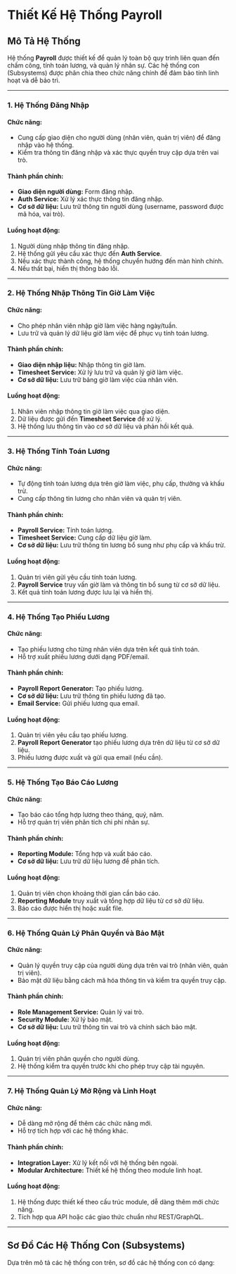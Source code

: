 # Thiết Kế Hệ Thống Payroll 
## Mô Tả Hệ Thống

Hệ thống **Payroll** được thiết kế để quản lý toàn bộ quy trình liên quan đến chấm công, tính toán lương, và quản lý nhân sự. Các hệ thống con (Subsystems) được phân chia theo chức năng chính để đảm bảo tính linh hoạt và dễ bảo trì.

---

### **1. Hệ Thống Đăng Nhập**

#### **Chức năng:**
- Cung cấp giao diện cho người dùng (nhân viên, quản trị viên) để đăng nhập vào hệ thống.
- Kiểm tra thông tin đăng nhập và xác thực quyền truy cập dựa trên vai trò.

#### **Thành phần chính:**
- **Giao diện người dùng:** Form đăng nhập.
- **Auth Service:** Xử lý xác thực thông tin đăng nhập.
- **Cơ sở dữ liệu:** Lưu trữ thông tin người dùng (username, password được mã hóa, vai trò).

#### **Luồng hoạt động:**
1. Người dùng nhập thông tin đăng nhập.
2. Hệ thống gửi yêu cầu xác thực đến **Auth Service**.
3. Nếu xác thực thành công, hệ thống chuyển hướng đến màn hình chính.
4. Nếu thất bại, hiển thị thông báo lỗi.

---

### **2. Hệ Thống Nhập Thông Tin Giờ Làm Việc**

#### **Chức năng:**
- Cho phép nhân viên nhập giờ làm việc hàng ngày/tuần.
- Lưu trữ và quản lý dữ liệu giờ làm việc để phục vụ tính toán lương.

#### **Thành phần chính:**
- **Giao diện nhập liệu:** Nhập thông tin giờ làm.
- **Timesheet Service:** Xử lý lưu trữ và quản lý giờ làm việc.
- **Cơ sở dữ liệu:** Lưu trữ bảng giờ làm việc của nhân viên.

#### **Luồng hoạt động:**
1. Nhân viên nhập thông tin giờ làm việc qua giao diện.
2. Dữ liệu được gửi đến **Timesheet Service** để xử lý.
3. Hệ thống lưu thông tin vào cơ sở dữ liệu và phản hồi kết quả.

---

### **3. Hệ Thống Tính Toán Lương**

#### **Chức năng:**
- Tự động tính toán lương dựa trên giờ làm việc, phụ cấp, thưởng và khấu trừ.
- Cung cấp thông tin lương cho nhân viên và quản trị viên.

#### **Thành phần chính:**
- **Payroll Service:** Tính toán lương.
- **Timesheet Service:** Cung cấp dữ liệu giờ làm.
- **Cơ sở dữ liệu:** Lưu trữ thông tin lương bổ sung như phụ cấp và khấu trừ.

#### **Luồng hoạt động:**
1. Quản trị viên gửi yêu cầu tính toán lương.
2. **Payroll Service** truy vấn giờ làm và thông tin bổ sung từ cơ sở dữ liệu.
3. Kết quả tính toán lương được lưu lại và hiển thị.

---

### **4. Hệ Thống Tạo Phiếu Lương**

#### **Chức năng:**
- Tạo phiếu lương cho từng nhân viên dựa trên kết quả tính toán.
- Hỗ trợ xuất phiếu lương dưới dạng PDF/email.

#### **Thành phần chính:**
- **Payroll Report Generator:** Tạo phiếu lương.
- **Cơ sở dữ liệu:** Lưu trữ thông tin phiếu lương đã tạo.
- **Email Service:** Gửi phiếu lương qua email.

#### **Luồng hoạt động:**
1. Quản trị viên yêu cầu tạo phiếu lương.
2. **Payroll Report Generator** tạo phiếu lương dựa trên dữ liệu từ cơ sở dữ liệu.
3. Phiếu lương được xuất và gửi qua email (nếu cần).

---

### **5. Hệ Thống Tạo Báo Cáo Lương**

#### **Chức năng:**
- Tạo báo cáo tổng hợp lương theo tháng, quý, năm.
- Hỗ trợ quản trị viên phân tích chi phí nhân sự.

#### **Thành phần chính:**
- **Reporting Module:** Tổng hợp và xuất báo cáo.
- **Cơ sở dữ liệu:** Lưu trữ dữ liệu lương để phân tích.

#### **Luồng hoạt động:**
1. Quản trị viên chọn khoảng thời gian cần báo cáo.
2. **Reporting Module** truy xuất và tổng hợp dữ liệu từ cơ sở dữ liệu.
3. Báo cáo được hiển thị hoặc xuất file.

---

### **6. Hệ Thống Quản Lý Phân Quyền và Bảo Mật**

#### **Chức năng:**
- Quản lý quyền truy cập của người dùng dựa trên vai trò (nhân viên, quản trị viên).
- Bảo mật dữ liệu bằng cách mã hóa thông tin và kiểm tra quyền truy cập.

#### **Thành phần chính:**
- **Role Management Service:** Quản lý vai trò.
- **Security Module:** Xử lý bảo mật.
- **Cơ sở dữ liệu:** Lưu trữ thông tin vai trò và chính sách bảo mật.

#### **Luồng hoạt động:**
1. Quản trị viên phân quyền cho người dùng.
2. Hệ thống kiểm tra quyền trước khi cho phép truy cập tài nguyên.

---

### **7. Hệ Thống Quản Lý Mở Rộng và Linh Hoạt**

#### **Chức năng:**
- Dễ dàng mở rộng để thêm các chức năng mới.
- Hỗ trợ tích hợp với các hệ thống khác.

#### **Thành phần chính:**
- **Integration Layer:** Xử lý kết nối với hệ thống bên ngoài.
- **Modular Architecture:** Thiết kế hệ thống theo module linh hoạt.

#### **Luồng hoạt động:**
1. Hệ thống được thiết kế theo cấu trúc module, dễ dàng thêm mới chức năng.
2. Tích hợp qua API hoặc các giao thức chuẩn như REST/GraphQL.

---

## **Sơ Đồ Các Hệ Thống Con (Subsystems)**

Dựa trên mô tả các hệ thống con trên, sơ đồ các hệ thống con có dạng:


